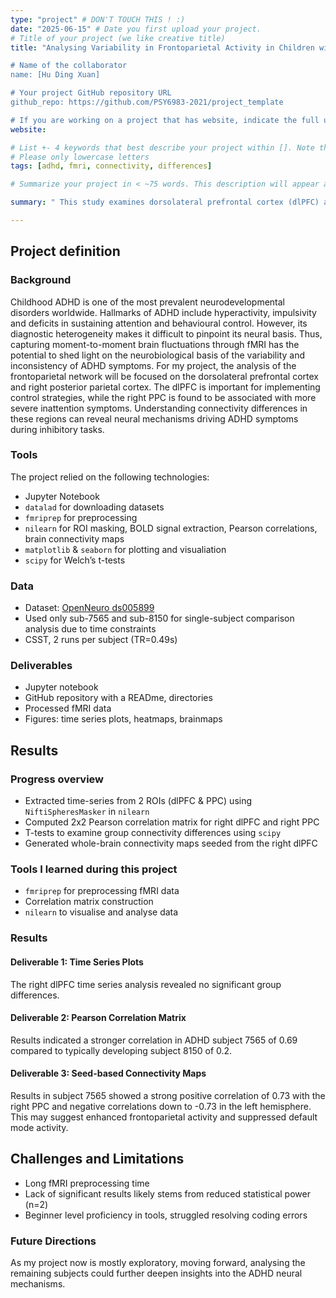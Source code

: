 ```yaml
---
type: "project" # DON'T TOUCH THIS ! :)
date: "2025-06-15" # Date you first upload your project.
# Title of your project (we like creative title)
title: "Analysing Variability in Frontoparietal Activity in Children with and without ADHD

# Name of the collaborator
name: [Hu Ding Xuan]

# Your project GitHub repository URL
github_repo: https://github.com/PSY6983-2021/project_template

# If you are working on a project that has website, indicate the full url including "https://" below or leave it empty.
website:

# List +- 4 keywords that best describe your project within []. Note that the project summary also involves a number of key words. Those are listed on top of the [github repository](https://github.com/PSY6983-2021/project_template), click `manage topics`.
# Please only lowercase letters
tags: [adhd, fmri, connectivity, differences]

# Summarize your project in < ~75 words. This description will appear at the top of your page and on the list page with other projects..

summary: " This study examines dorsolateral prefrontal cortex (dlPFC) and posterior parietal cortex (PPC) connectivity and dlPFC BOLD time series in ADHD versus typically developing (TD) children during the cued stop-signal task (CSST) using fMRI data from OpenNeuro ds005899. It is hypothesised that stronger dlPFC-PPC connectivity will be found in the ADHD group."

---
```

<!-- This is an html comment and this won't appear in the rendered page. You are now editing the "content" area, the core of your description. Everything that you can do in markdown is allowed below. We added a couple of comments to guide your through documenting your progress. -->

## Project definition

### Background

Childhood ADHD is one of the most prevalent neurodevelopmental disorders worldwide. Hallmarks of ADHD include hyperactivity, impulsivity and deficits in sustaining attention and behavioural control. However, its diagnostic heterogeneity makes it difficult to pinpoint its neural basis. Thus, capturing moment-to-moment brain fluctuations through fMRI has the potential to shed light on the neurobiological basis of the variability and inconsistency of ADHD symptoms. For my project, the analysis of the frontoparietal network will be focused on the dorsolateral prefrontal cortex and right posterior parietal cortex. The dlPFC is important for implementing control strategies, while the right PPC is found to be associated with more severe inattention symptoms. Understanding connectivity differences in these regions can reveal neural mechanisms driving ADHD symptoms during inhibitory tasks.

### Tools

The project relied on the following technologies:
 * Jupyter Notebook
 * `datalad` for downloading datasets
 * `fmriprep` for preprocessing
 * `nilearn` for ROI masking, BOLD signal extraction, Pearson correlations, brain connectivity maps
 * `matplotlib` & `seaborn` for plotting and visualiation
 * `scipy` for Welch’s t-tests

### Data
* Dataset: [OpenNeuro ds005899](https://openneuro.org/datasets/ds005899/versions/1.0.2)
* Used only sub-7565 and sub-8150 for single-subject comparison analysis due to time constraints
* CSST, 2 runs per subject (TR=0.49s)

### Deliverables
* Jupyter notebook
* GitHub repository with a READme, directories
* Processed fMRI data
* Figures: time series plots, heatmaps, brainmaps

## Results

### Progress overview
* Extracted time-series from 2 ROIs (dlPFC & PPC) using `NiftiSpheresMasker` in `nilearn`
* Computed 2x2 Pearson correlation matrix for right dlPFC and right PPC
* T-tests to examine group connectivity differences using `scipy`
* Generated whole-brain connectivity maps seeded from the right dlPFC

### Tools I learned during this project

 * `fmriprep` for preprocessing fMRI data
 * Correlation matrix construction
 * `nilearn` to visualise and analyse data

### Results

#### Deliverable 1: Time Series Plots
The right dlPFC time series analysis revealed no significant group differences.

#### Deliverable 2: Pearson Correlation Matrix
Results indicated a stronger correlation in ADHD subject 7565 of 0.69 compared to typically developing subject 8150 of 0.2.

#### Deliverable 3: Seed-based Connectivity Maps
Results in subject 7565 showed a strong positive correlation of 0.73 with the right PPC and negative correlations down to -0.73 in the left hemisphere. This may suggest enhanced frontoparietal activity and suppressed default mode activity.

## Challenges and Limitations
* Long fMRI preprocessing time
* Lack of significant results likely stems from reduced statistical power (n=2)
* Beginner level proficiency in tools, struggled resolving coding errors

### Future Directions
As my project now is mostly exploratory, moving forward, analysing the remaining subjects could further deepen insights into the ADHD neural mechanisms.


